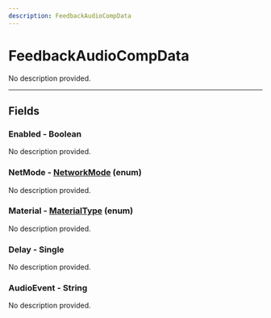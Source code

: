 ```yaml
---
description: FeedbackAudioCompData
---
```


# FeedbackAudioCompData

No description provided.

***

## Fields

### Enabled - Boolean

No description provided.

### NetMode - [NetworkMode](../enum-types.md#networkmode) (enum)

No description provided.

### Material - [MaterialType](../enum-types.md#materialtype) (enum)

No description provided.

### Delay - Single

No description provided.

### AudioEvent - String

No description provided.
